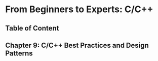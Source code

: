 # From Beginners to Experts: C/C++
## Table of Content
## Chapter 9: C/C++ Best Practices and Design Patterns
